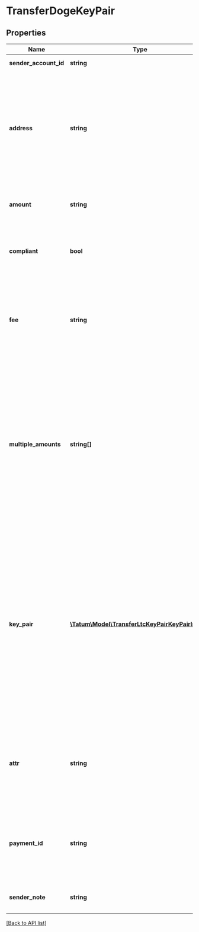 # TransferDogeKeyPair

## Properties

Name | Type | Description | Notes
------------ | ------------- | ------------- | -------------
**sender_account_id** | **string** | Sender account ID |
**address** | **string** | Blockchain address to send assets to. For BTC, LTC, DOGE and BCH, it is possible to enter list of multiple recipient blockchain addresses as a comma separated string. |
**amount** | **string** | Amount to be withdrawn to blockchain. |
**compliant** | **bool** | Compliance check, if withdrawal is not compliant, it will not be processed. | [optional]
**fee** | **string** | Fee to be submitted as a transaction fee to blockchain. If none is set, default value of 1 DOGE is used. | [optional]
**multiple_amounts** | **string[]** | For BTC, LTC, DOGE and BCH, it is possible to enter list of multiple recipient blockchain amounts. List of recipient addresses must be present in the address field and total sum of amounts must be equal to the amount field. | [optional]
**key_pair** | [**\Tatum\Model\TransferLtcKeyPairKeyPairInner[]**](TransferLtcKeyPairKeyPairInner.md) | Array of assigned blockchain addresses with their private keys. Either mnemonic, keyPair or signature Id must be present - depends on the type of account and xpub. Tatum KMS does not support keyPair type of off-chain transaction, only mnemonic based. |
**attr** | **string** | Used to parametrize withdrawal as a change address for left coins from transaction. XPub or attr must be used. |
**payment_id** | **string** | Identifier of the payment, shown for created Transaction within Tatum sender account. | [optional]
**sender_note** | **string** | Note visible to owner of withdrawing account | [optional]

[[Back to API list]](../../README.md#api-endpoints)
